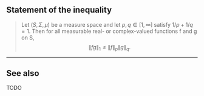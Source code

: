 ## Statement of the inequality

> Let $(S, \Sigma, \mu)$ be a measure space and let $p, q \in [1, \infty]$ satisfy $1/p + 1/q = 1$. 
> Then for all measurable real- or complex-valued functions f and g on S,
> $$   \|fg\|_{1}\leq \|f\|_{p}\|g\|_{q}.$$ 

---

## See also

TODO